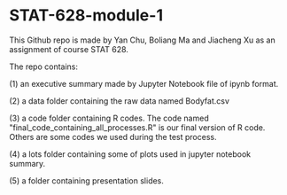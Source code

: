 # STAT-628-module-1

This Github repo is made by Yan Chu, Boliang Ma and Jiacheng Xu as an assignment of course STAT 628.

The repo contains:

(1) an executive summary made by Jupyter Notebook file of ipynb format.

(2) a data folder containing the raw data named Bodyfat.csv

(3) a code folder containing R codes. The code named "final_code_containing_all_processes.R" is our final version of R code. Others are some codes we used during the test process.

(4) a lots folder containing some of plots used in jupyter notebook summary.

(5) a folder containing presentation slides.

